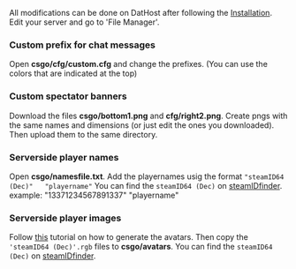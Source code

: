 All modifications can be done on DatHost after following the [Installation](docs/installation.md). Edit your server and go to 'File Manager'.

### Custom prefix for chat messages
Open **csgo/cfg/custom.cfg** and change the prefixes. (You can use the colors that are indicated at the top)

### Custom spectator banners
Download the files **csgo/bottom1.png** and **cfg/right2.png**. Create pngs with the same names and dimensions (or just edit the ones you downloaded). Then upload them to the same directory.

### Serverside player names
Open **csgo/namesfile.txt**. Add the playernames usig the format ```"steamID64 (Dec)"	"playername"``` You can find the ```steamID64 (Dec)``` on <a href="https://steamidfinder.com/" target="_blank">steamIDfinder</a>. example: "13371234567891337"	"playername"

### Serverside player images
Follow <a href="https://steamcommunity.com/sharedfiles/filedetails/?l=german&id=765964792" target="_blank">this</a> tutorial on how to generate the avatars. Then copy the ```'steamID64 (Dec)'.rgb``` files to **csgo/avatars**. You can find the ```steamID64 (Dec)``` on <a href="https://steamidfinder.com/" target="_blank">steamIDfinder</a>.